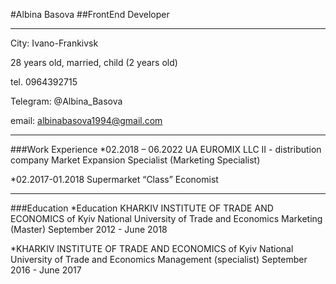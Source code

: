 #Albina Basova
##FrontEnd Developer
***
City: Ivano-Frankivsk

28 years old, married, child (2 years old)

tel. 0964392715 

Telegram: @Albina_Basova

email: albinabasova1994@gmail.com
***
###Work Experience
*02.2018 – 06.2022
UA EUROMIX LLC II - distribution company
Market Expansion Specialist (Marketing Specialist)

*02.2017-01.2018
Supermarket  “Class”
Economist
***
###Education
*Education
KHARKIV INSTITUTE OF TRADE AND ECONOMICS
of Kyiv National University of Trade and Economics 
Marketing  (Master)
September 2012 - June 2018 

*KHARKIV INSTITUTE OF TRADE AND ECONOMICS
of Kyiv National University of Trade and Economics 
Management  (specialist)
September 2016 - June 2017
